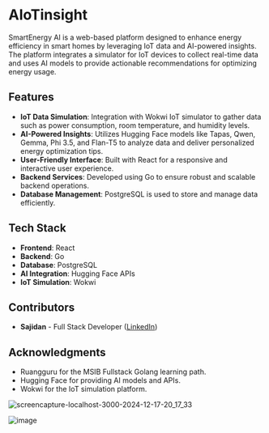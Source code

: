 # AIoTinsight

SmartEnergy AI is a web-based platform designed to enhance energy efficiency in smart homes by leveraging IoT data and AI-powered insights. The platform integrates a simulator for IoT devices to collect real-time data and uses AI models to provide actionable recommendations for optimizing energy usage.

## Features

- **IoT Data Simulation**: Integration with Wokwi IoT simulator to gather data such as power consumption, room temperature, and humidity levels.
- **AI-Powered Insights**: Utilizes Hugging Face models like Tapas, Qwen, Gemma, Phi 3.5, and Flan-T5 to analyze data and deliver personalized energy optimization tips.
- **User-Friendly Interface**: Built with React for a responsive and interactive user experience.
- **Backend Services**: Developed using Go to ensure robust and scalable backend operations.
- **Database Management**: PostgreSQL is used to store and manage data efficiently.

## Tech Stack

- **Frontend**: React
- **Backend**: Go
- **Database**: PostgreSQL
- **AI Integration**: Hugging Face APIs
- **IoT Simulation**: Wokwi

## Contributors

- **Sajidan** - Full Stack Developer ([LinkedIn](https://www.linkedin.com/in/ahmad-nur-sajidan/))

## Acknowledgments

- Ruangguru for the MSIB Fullstack Golang learning path.
- Hugging Face for providing AI models and APIs.
- Wokwi for the IoT simulation platform.
  
![screencapture-localhost-3000-2024-12-17-20_17_33](https://github.com/user-attachments/assets/d5266284-6fdd-4647-bb7d-dc3d393bd5ef)

![image](https://github.com/user-attachments/assets/f6ab2dc6-d001-4c31-a469-5397be9bce2d)

